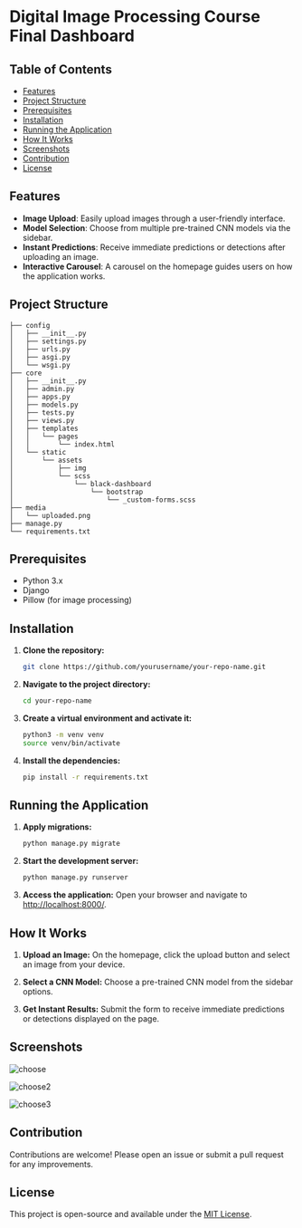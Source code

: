 # Digital Image Processing Course Final Dashboard

## Table of Contents

- [Features](#features)
- [Project Structure](#project-structure)
- [Prerequisites](#prerequisites)
- [Installation](#installation)
- [Running the Application](#running-the-application)
- [How It Works](#how-it-works)
- [Screenshots](#screenshots)
- [Contribution](#contribution)
- [License](#license)

## Features

- **Image Upload**: Easily upload images through a user-friendly interface.
- **Model Selection**: Choose from multiple pre-trained CNN models via the sidebar.
- **Instant Predictions**: Receive immediate predictions or detections after uploading an image.
- **Interactive Carousel**: A carousel on the homepage guides users on how the application works.

## Project Structure

```.
├── config
│   ├── __init__.py
│   ├── settings.py
│   ├── urls.py
│   ├── asgi.py
│   └── wsgi.py
├── core
│   ├── __init__.py
│   ├── admin.py
│   ├── apps.py
│   ├── models.py
│   ├── tests.py
│   ├── views.py
│   ├── templates
│   │   └── pages
│   │       └── index.html
│   └── static
│       └── assets
│           ├── img
│           └── scss
│               └── black-dashboard
│                   └── bootstrap
│                       └── _custom-forms.scss
├── media
│   └── uploaded.png
├── manage.py
└── requirements.txt
```

## Prerequisites

- Python 3.x
- Django
- Pillow (for image processing)

## Installation

1. **Clone the repository:**

   ```bash
   git clone https://github.com/yourusername/your-repo-name.git
   ```

2. **Navigate to the project directory:**

   ```bash
   cd your-repo-name
   ```

3. **Create a virtual environment and activate it:**

   ```bash
   python3 -m venv venv
   source venv/bin/activate
   ```

4. **Install the dependencies:**
   ```bash
   pip install -r requirements.txt
   ```

## Running the Application

1. **Apply migrations:**

   ```bash
   python manage.py migrate
   ```

2. **Start the development server:**

   ```bash
   python manage.py runserver
   ```

3. **Access the application:**
   Open your browser and navigate to [http://localhost:8000/](http://localhost:8000/).

## How It Works

1. **Upload an Image:**
   On the homepage, click the upload button and select an image from your device.

2. **Select a CNN Model:**
   Choose a pre-trained CNN model from the sidebar options.

3. **Get Instant Results:**
   Submit the form to receive immediate predictions or detections displayed on the page.

## Screenshots

![choose](https://github.com/user-attachments/assets/e494eacc-3a19-413d-972e-43056ea57192)

![choose2](https://github.com/user-attachments/assets/1b31b6f8-a02c-41f1-9e8b-e38fd59d8595)

![choose3](https://github.com/user-attachments/assets/0bee20dd-bbee-450d-ab31-410aceff5163)

## Contribution

Contributions are welcome! Please open an issue or submit a pull request for any improvements.

## License

This project is open-source and available under the [MIT License](LICENSE).
